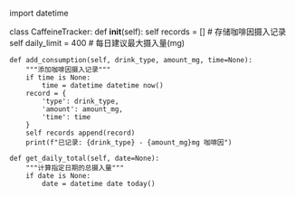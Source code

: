 
import datetime
 
class CaffeineTracker:
    def __init__(self):
        self records = []  # 存储咖啡因摄入记录
        self daily_limit = 400  # 每日建议最大摄入量(mg)
    
    def add_consumption(self, drink_type, amount_mg, time=None):
        """添加咖啡因摄入记录"""
        if time is None:
            time = datetime datetime now()
        record = {
            'type': drink_type,
            'amount': amount_mg,
            'time': time
        }
        self records append(record)
        print(f"已记录: {drink_type} - {amount_mg}mg 咖啡因")
    
    def get_daily_total(self, date=None):
        """计算指定日期的总摄入量"""
        if date is None:
            date = datetime date today()
